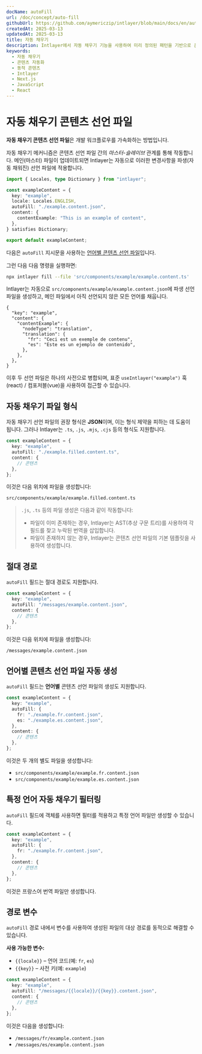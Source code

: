 ```yaml
---
docName: autoFill
url: /doc/concept/auto-fill
githubUrl: https://github.com/aymericzip/intlayer/blob/main/docs/en/autoFill.md
createdAt: 2025-03-13
updatedAt: 2025-03-13
title: 자동 채우기
description: Intlayer에서 자동 채우기 기능을 사용하여 미리 정의된 패턴을 기반으로 콘텐츠를 자동으로 채우는 방법을 배우세요. 이 문서를 따라 프로젝트에 자동 채우기 기능을 효율적으로 구현하세요.
keywords:
  - 자동 채우기
  - 콘텐츠 자동화
  - 동적 콘텐츠
  - Intlayer
  - Next.js
  - JavaScript
  - React
---
```


# 자동 채우기 콘텐츠 선언 파일

**자동 채우기 콘텐츠 선언 파일**은 개발 워크플로우를 가속화하는 방법입니다.

자동 채우기 메커니즘은 콘텐츠 선언 파일 간의 _마스터-슬레이브_ 관계를 통해 작동합니다. 메인(마스터) 파일이 업데이트되면 Intlayer는 자동으로 이러한 변경사항을 파생(자동 채워진) 선언 파일에 적용합니다.

```ts fileName="src/components/example/example.content.ts"
import { Locales, type Dictionary } from "intlayer";

const exampleContent = {
  key: "example",
  locale: Locales.ENGLISH,
  autoFill: "./example.content.json",
  content: {
    contentExample: "This is an example of content",
  },
} satisfies Dictionary;

export default exampleContent;
```

다음은 `autoFill` 지시문을 사용하는 [언어별 콘텐츠 선언 파일](https://github.com/aymericzip/intlayer/blob/main/docs/ko/per_locale_file.md)입니다.

그런 다음 다음 명령을 실행하면:

```bash
npx intlayer fill --file 'src/components/example/example.content.ts'
```

Intlayer는 자동으로 `src/components/example/example.content.json`에 파생 선언 파일을 생성하고, 메인 파일에서 아직 선언되지 않은 모든 언어를 채웁니다.

```json5 fileName="src/components/example/example.content.json"
{
  "key": "example",
  "content": {
    "contentExample": {
      "nodeType": "translation",
      "translation": {
        "fr": "Ceci est un exemple de contenu",
        "es": "Este es un ejemplo de contenido",
      },
    },
  },
}
```

이후 두 선언 파일은 하나의 사전으로 병합되며, 표준 `useIntlayer("example")` 훅(react) / 컴포저블(vue)을 사용하여 접근할 수 있습니다.

## 자동 채우기 파일 형식

자동 채우기 선언 파일의 권장 형식은 **JSON**이며, 이는 형식 제약을 피하는 데 도움이 됩니다. 그러나 Intlayer는 `.ts`, `.js`, `.mjs`, `.cjs` 등의 형식도 지원합니다.

```ts fileName="src/components/example/example.content.ts"
const exampleContent = {
  key: "example",
  autoFill: "./example.filled.content.ts",
  content: {
    // 콘텐츠
  },
};
```

이것은 다음 위치에 파일을 생성합니다:

```
src/components/example/example.filled.content.ts
```

> `.js`, `.ts` 등의 파일 생성은 다음과 같이 작동합니다:
>
> - 파일이 이미 존재하는 경우, Intlayer는 AST(추상 구문 트리)를 사용하여 각 필드를 찾고 누락된 번역을 삽입합니다.
> - 파일이 존재하지 않는 경우, Intlayer는 콘텐츠 선언 파일의 기본 템플릿을 사용하여 생성합니다.

## 절대 경로

`autoFill` 필드는 절대 경로도 지원합니다.

```ts fileName="src/components/example/example.content.ts"
const exampleContent = {
  key: "example",
  autoFill: "/messages/example.content.json",
  content: {
    // 콘텐츠
  },
};
```

이것은 다음 위치에 파일을 생성합니다:

```
/messages/example.content.json
```

## 언어별 콘텐츠 선언 파일 자동 생성

`autoFill` 필드는 **언어별** 콘텐츠 선언 파일의 생성도 지원합니다.

```ts fileName="src/components/example/example.content.ts"
const exampleContent = {
  key: "example",
  autoFill: {
    fr: "./example.fr.content.json",
    es: "./example.es.content.json",
  },
  content: {
    // 콘텐츠
  },
};
```

이것은 두 개의 별도 파일을 생성합니다:

- `src/components/example/example.fr.content.json`
- `src/components/example/example.es.content.json`

## 특정 언어 자동 채우기 필터링

`autoFill` 필드에 객체를 사용하면 필터를 적용하고 특정 언어 파일만 생성할 수 있습니다.

```ts fileName="src/components/example/example.content.ts"
const exampleContent = {
  key: "example",
  autoFill: {
    fr: "./example.fr.content.json",
  },
  content: {
    // 콘텐츠
  },
};
```

이것은 프랑스어 번역 파일만 생성합니다.

## 경로 변수

`autoFill` 경로 내에서 변수를 사용하여 생성된 파일의 대상 경로를 동적으로 해결할 수 있습니다.

**사용 가능한 변수:**

- `{{locale}}` – 언어 코드(예: `fr`, `es`)
- `{{key}}` – 사전 키(예: `example`)

```ts fileName="src/components/example/example.content.ts"
const exampleContent = {
  key: "example",
  autoFill: "/messages/{{locale}}/{{key}}.content.json",
  content: {
    // 콘텐츠
  },
};
```

이것은 다음을 생성합니다:

- `/messages/fr/example.content.json`
- `/messages/es/example.content.json`
